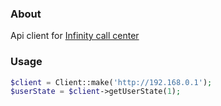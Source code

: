 ### About
Api client for [Infinity call center](https://www.inteltelecom.ru)

### Usage

```php
$client = Client::make('http://192.168.0.1');
$userState = $client->getUserState(1);
```
